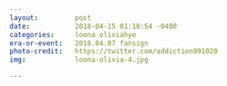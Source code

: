 ```yaml
---
layout:         post
date:           2018-04-15 01:10:54 -0400
categories:     loona oliviahye
era-or-event:   2018.04.07 fansign
photo-credit:   https://twitter.com/addiction991020
img:            loona-olivia-4.jpg

---
```

